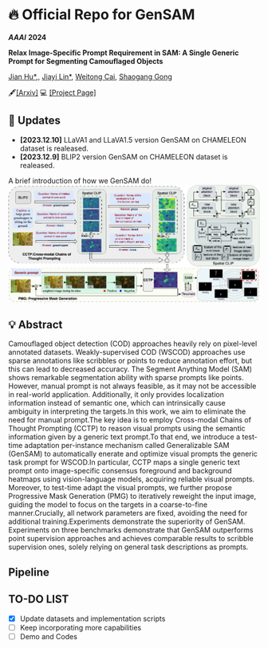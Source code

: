 # :fire: Official Repo for GenSAM
***AAAI*** **2024** 

**Relax Image-Specific Prompt Requirement in SAM: A Single Generic Prompt for Segmenting Camouflaged Objects**

[Jian Hu*](https://lwpyh.github.io/),, [Jiayi Lin*](https://scholar.google.com/citations?hl=en&view_op=list_works&gmla=AH70aAW7LfVn82AZckFTh_Y7mXPPLrqDH6LMWDXLBCTbnSLe39ue9Iiza6jy5HDuReAozF5HnWECuq9xlCXrlw&user=l4Fps4EAAAAJ), [Weitong Cai](https://lvgd.github.io/), [Shaogang Gong](http://www.eecs.qmul.ac.uk/~sgg/)

🖋[[Arxiv]](https://arxiv.org/abs/) 
:computer: [[Project Page]](https://lwpyh.github.io/GenSAM/)

## :rocket: Updates
* **[2023.12.10]**  LLaVA1 and LLaVA1.5 version GenSAM on CHAMELEON dataset is realeased.
* **[2023.12.9]**  BLIP2 version GenSAM on CHAMELEON dataset is realeased.

A brief introduction of how we GenSAM do!
<img src='AIG_framework_v2.png'>

## :bulb: Abstract

Camouflaged object detection (COD) approaches heavily rely on pixel-level annotated datasets. Weakly-supervised COD (WSCOD) approaches use sparse annotations like scribbles or points to reduce annotation effort, but this can lead to decreased accuracy. The Segment Anything Model (SAM) shows remarkable segmentation ability with sparse prompts like points. However, manual prompt is not always feasible, as it may not be accessible in real-world application. Additionally, it only provides localization information instead of semantic one, which can intrinsically cause ambiguity in interpreting the targets.In this work, we aim to eliminate the need for manual prompt.The key idea is to employ Cross-modal Chains of Thought Prompting (CCTP) to reason visual prompts using the semantic information given by a generic text prompt.To that end, we introduce a test-time adaptation per-instance mechanism called Generalizable SAM (GenSAM) to automatically enerate and optimize visual prompts the generic task prompt for WSCOD.In particular, CCTP maps a single generic text prompt onto image-specific consensus foreground and background heatmaps using vision-language models, acquiring reliable visual prompts. Moreover, to test-time adapt the visual prompts, we further propose Progressive Mask Generation (PMG) to iteratively reweight the input image, guiding the model to focus on the targets in a coarse-to-fine manner.Crucially, all network parameters are fixed, avoiding the need for additional training.Experiments demonstrate the superiority of GenSAM. Experiments on three benchmarks demonstrate that GenSAM outperforms point supervision approaches and achieves comparable results to scribble supervision ones, solely relying on general task descriptions as prompts.     

## Pipeline 
<!-- The prompt-dialogue of varies abilities are saved in [dataset](https://github.com/crystraldo/StableLLAVA/tree/main/dataset). -->

<!-- The synthesized prompt-dialogue datasets of various abilities are saved in [dataset](https://github.com/crystraldo/StableLLAVA/tree/main/dataset). Please follow the steps below to generate datasets with LLaVA format. -->

<!-- 1. Use [SD-XL](https://github.com/crystraldo/StableLLAVA/blob/main/stable_diffusion.py) to generate images as training images. It will take ~13s to generate one image on V100.-->
<!-- python stable_diffusion.py --prompt_path dataset/animal.json --save_path train_set/animal/-->
<!-- 2. Use [data_to_llava](https://github.com/crystraldo/StableLLAVA/blob/main/data_to_llava.py) to convert dataset format for LLaVA model training. -->
<!-- ```
python data_to_llava.py --image_path train_set/ --prompt_path dataset/ --save_path train_ano/
``` -->

 ## TO-DO LIST
- [x] Update datasets and implementation scripts
- [ ] Keep incorporating more capabilities
- [ ] Demo and Codes
